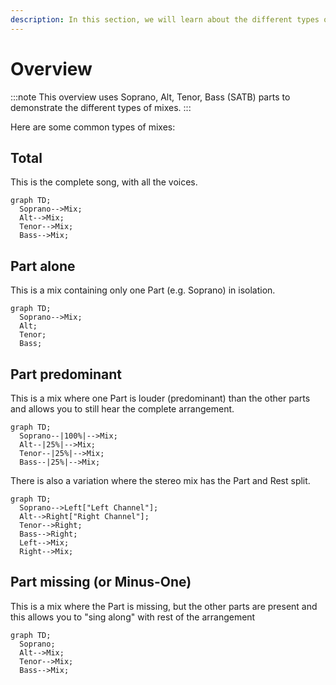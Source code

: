 ```yaml
---
description: In this section, we will learn about the different types of mixes.
---
```

# Overview

:::note
This overview uses Soprano, Alt, Tenor, Bass (SATB) parts to demonstrate the different types of mixes.
:::

Here are some common types of mixes:

## Total
This is the complete song, with all the voices.
  ```mermaid
  graph TD;
    Soprano-->Mix;
    Alt-->Mix;
    Tenor-->Mix;
    Bass-->Mix;
  ```

## Part alone
This is a mix containing only one Part (e.g. Soprano) in isolation.
  ```mermaid
  graph TD;
    Soprano-->Mix;
    Alt;
    Tenor;
    Bass;
  ```

## Part predominant
This is a mix where one Part is louder (predominant) than the other parts and allows you to still hear the complete arrangement.

  ```mermaid
  graph TD;
    Soprano--|100%|-->Mix;
    Alt--|25%|-->Mix;
    Tenor--|25%|-->Mix;
    Bass--|25%|-->Mix;
  ```

  There is also a variation where the stereo mix has the Part and Rest split.

  ```mermaid
  graph TD;
    Soprano-->Left["Left Channel"];
    Alt-->Right["Right Channel"];
    Tenor-->Right;
    Bass-->Right;
    Left-->Mix;
    Right-->Mix;
  ```

## Part missing (or Minus-One)
This is a mix where the Part is missing, but the other parts are present and this allows you to "sing along" with rest of the arrangement
  ```mermaid
  graph TD;
    Soprano;
    Alt-->Mix;
    Tenor-->Mix;
    Bass-->Mix;
  ```




